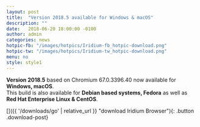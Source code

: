 ```yaml
---
layout: post
title:  "Version 2018.5 available for Windows & macOS"
description: ""
date:   2018-06-20 18:00:00 -0100
author:	admin
categories: news
hotpic-fb: "/images/hotpics/Iridium-fb_hotpic-download.png"
hotpic-tw: "/images/hotpics/Iridium-tw_hotpic-download.png"
menu: no
style: style1
---
```


**Version 2018.5** based on Chromium 67.0.3396.40 now available for **Windows, macOS**.   
This build is also available for **Debian based systems, Fedora** as well as **Red Hat Enterprise Linux & CentOS**.    
    
[]({{ '/downloads/go' | relative_url }} "download Iridium Browser"){: .button .download-post}